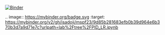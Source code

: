 [![Binder](https://mybinder.org/badge_logo.svg)](https://mybinder.org/v2/gh/isadoji/mspf23/9d85b281683efb0b39d964e6b370b3d7a9d71e7c?urlpath=lab%2Ftree%2FPID_LR.ipynb)

.. image:: https://mybinder.org/badge.svg :target: https://mybinder.org/v2/gh/isadoji/mspf23/9d85b281683efb0b39d964e6b370b3d7a9d71e7c?urlpath=lab%2Ftree%2FPID_LR.ipynb
